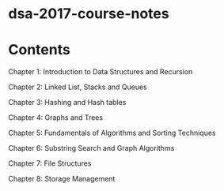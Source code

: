 # dsa-2017-course-notes

Contents
=========
Chapter 1: Introduction to Data Structures and Recursion

Chapter 2: Linked List, Stacks and Queues

Chapter 3: Hashing and Hash tables

Chapter 4: Graphs and Trees

Chapter 5: Fundamentals of Algorithms and Sorting Techniques

Chapter 6: Substring Search and Graph Algorithms

Chapter 7: File Structures

Chapter 8: Storage Management
